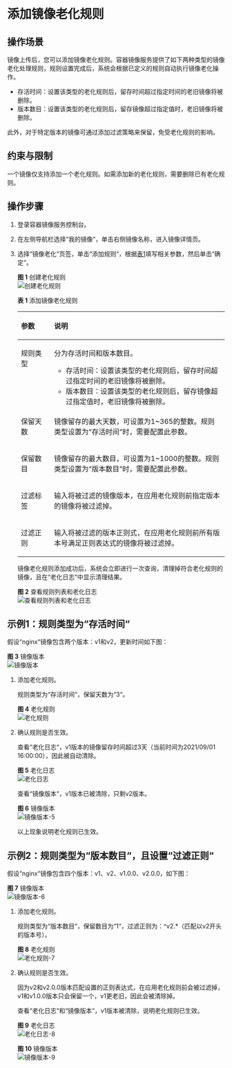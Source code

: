 # 添加镜像老化规则<a name="swr_01_0102"></a>

## 操作场景<a name="section381018133517"></a>

镜像上传后，您可以添加镜像老化规则。容器镜像服务提供了如下两种类型的镜像老化处理规则，规则设置完成后，系统会根据已定义的规则自动执行镜像老化操作。

-   存活时间：设置该类型的老化规则后，留存时间超过指定时间的老旧镜像将被删除。
-   版本数目：设置该类型的老化规则后，留存镜像超过指定值时，老旧镜像将被删除。

此外，对于特定版本的镜像可通过添加过滤策略来保留，免受老化规则的影响。

## 约束与限制<a name="section1037814489162"></a>

一个镜像仅支持添加一个老化规则。如需添加新的老化规则，需要删除已有老化规则。

## 操作步骤<a name="section1228035263210"></a>

1.  登录容器镜像服务控制台。
2.  在左侧导航栏选择“我的镜像“，单击右侧镜像名称，进入镜像详情页。
3.  选择“镜像老化“页签，单击“添加规则“，根据[表1](#table156232449577)填写相关参数，然后单击“确定“。

    **图 1**  创建老化规则<a name="fig51171753128"></a>  
    ![](figures/创建老化规则.png "创建老化规则")

    **表 1**  添加镜像老化规则

    <a name="table156232449577"></a>
    <table><thead align="left"><tr id="row362424415719"><th class="cellrowborder" valign="top" width="15.989999999999998%" id="mcps1.2.3.1.1"><p id="p5624164445718"><a name="p5624164445718"></a><a name="p5624164445718"></a>参数</p>
    </th>
    <th class="cellrowborder" valign="top" width="84.00999999999999%" id="mcps1.2.3.1.2"><p id="p86248445574"><a name="p86248445574"></a><a name="p86248445574"></a>说明</p>
    </th>
    </tr>
    </thead>
    <tbody><tr id="row126241344125712"><td class="cellrowborder" valign="top" width="15.989999999999998%" headers="mcps1.2.3.1.1 "><p id="p1462474475716"><a name="p1462474475716"></a><a name="p1462474475716"></a><span class="keyword" id="keyword942424410"><a name="keyword942424410"></a><a name="keyword942424410"></a>规则类型</span></p>
    </td>
    <td class="cellrowborder" valign="top" width="84.00999999999999%" headers="mcps1.2.3.1.2 "><p id="p89422057121910"><a name="p89422057121910"></a><a name="p89422057121910"></a>分为存活时间和版本数目。</p>
    <a name="ul179316617208"></a><a name="ul179316617208"></a><ul id="ul179316617208"><li>存活时间：设置该类型的老化规则后，留存时间超过指定时间的老旧镜像将被删除。</li><li>版本数目：设置该类型的老化规则后，留存镜像超过指定值时，老旧镜像将被删除。</li></ul>
    </td>
    </tr>
    <tr id="row1462434455710"><td class="cellrowborder" valign="top" width="15.989999999999998%" headers="mcps1.2.3.1.1 "><p id="p1362474485717"><a name="p1362474485717"></a><a name="p1362474485717"></a><span class="keyword" id="keyword0262946445"><a name="keyword0262946445"></a><a name="keyword0262946445"></a>保留天数</span></p>
    </td>
    <td class="cellrowborder" valign="top" width="84.00999999999999%" headers="mcps1.2.3.1.2 "><p id="p987113416590"><a name="p987113416590"></a><a name="p987113416590"></a>镜像留存的最大天数，可设置为1~365的整数。规则类型设置为<span class="uicontrol" id="uicontrol1180691310227"><a name="uicontrol1180691310227"></a><a name="uicontrol1180691310227"></a>“存活时间”</span>时，需要配置此参数。</p>
    </td>
    </tr>
    <tr id="row1362494415711"><td class="cellrowborder" valign="top" width="15.989999999999998%" headers="mcps1.2.3.1.1 "><p id="p16251445579"><a name="p16251445579"></a><a name="p16251445579"></a><span class="keyword" id="keyword87751557183312"><a name="keyword87751557183312"></a><a name="keyword87751557183312"></a>保留数目</span></p>
    </td>
    <td class="cellrowborder" valign="top" width="84.00999999999999%" headers="mcps1.2.3.1.2 "><p id="p1068015591009"><a name="p1068015591009"></a><a name="p1068015591009"></a>镜像留存的最大数目，可设置为1~1000的整数。规则类型设置为<span class="uicontrol" id="uicontrol42621917142215"><a name="uicontrol42621917142215"></a><a name="uicontrol42621917142215"></a>“版本数目”</span>时，需要配置此参数。</p>
    </td>
    </tr>
    <tr id="row1436518245915"><td class="cellrowborder" valign="top" width="15.989999999999998%" headers="mcps1.2.3.1.1 "><p id="p6366925591"><a name="p6366925591"></a><a name="p6366925591"></a><span class="keyword" id="keyword06419517415"><a name="keyword06419517415"></a><a name="keyword06419517415"></a>过滤标签</span></p>
    </td>
    <td class="cellrowborder" valign="top" width="84.00999999999999%" headers="mcps1.2.3.1.2 "><p id="p14366172185914"><a name="p14366172185914"></a><a name="p14366172185914"></a>输入将被过滤的镜像版本，在应用老化规则前指定版本的镜像将被过滤掉。</p>
    </td>
    </tr>
    <tr id="row2034315951713"><td class="cellrowborder" valign="top" width="15.989999999999998%" headers="mcps1.2.3.1.1 "><p id="p880219183417"><a name="p880219183417"></a><a name="p880219183417"></a><span class="keyword" id="keyword9446195616419"><a name="keyword9446195616419"></a><a name="keyword9446195616419"></a>过滤正则</span></p>
    </td>
    <td class="cellrowborder" valign="top" width="84.00999999999999%" headers="mcps1.2.3.1.2 "><p id="p20221155710"><a name="p20221155710"></a><a name="p20221155710"></a>输入将被过滤的版本正则式，在应用老化规则前所有版本号满足正则表达式的镜像将被过滤掉。</p>
    </td>
    </tr>
    </tbody>
    </table>

    镜像老化规则添加成功后，系统会立即进行一次查询，清理掉符合老化规则的镜像，且在“老化日志“中显示清理结果。

    **图 2**  查看规则列表和老化日志<a name="fig82316420410"></a>  
    ![](figures/查看规则列表和老化日志.png "查看规则列表和老化日志")


## 示例1：规则类型为“存活时间“<a name="section1097185152614"></a>

假设“nginx“镜像包含两个版本：v1和v2，更新时间如下图：

**图 3**  镜像版本<a name="fig5978650133115"></a>  
![](figures/镜像版本.png "镜像版本")

1.  添加老化规则。

    规则类型为“存活时间“，保留天数为“3“。

    **图 4**  老化规则<a name="fig1868155123311"></a>  
    ![](figures/老化规则.png "老化规则")

2.  确认规则是否生效。

    查看“老化日志“，v1版本的镜像留存时间超过3天（当前时间为2021/09/01 16:00:00），因此被自动清除。

    **图 5**  老化日志<a name="fig1062212326429"></a>  
    ![](figures/老化日志.png "老化日志")

    查看“镜像版本“，v1版本已被清除，只剩v2版本。

    **图 6**  镜像版本<a name="fig929432114441"></a>  
    ![](figures/镜像版本-5.png "镜像版本-5")

    以上现象说明老化规则已生效。


## 示例2：规则类型为“版本数目“，且设置“过滤正则“<a name="section650161914276"></a>

假设“nginx“镜像包含四个版本：v1、v2、v1.0.0、v2.0.0，如下图：

**图 7**  镜像版本<a name="fig58679338534"></a>  
![](figures/镜像版本-6.png "镜像版本-6")

1.  添加老化规则。

    规则类型为“版本数目“，保留数目为“1“，过滤正则为：^v2.\*（匹配以v2开头的版本号）。

    **图 8**  老化规则<a name="fig1918485415311"></a>  
    ![](figures/老化规则-7.png "老化规则-7")

2.  确认规则是否生效。

    因为v2和v2.0.0版本匹配设置的正则表达式，在应用老化规则前会被过滤掉，v1和v1.0.0版本只会保留一个，v1更老旧，因此会被清除掉。

    查看“老化日志“和“镜像版本“，v1版本被清除，说明老化规则已生效。

    **图 9**  老化日志<a name="fig1342514134917"></a>  
    ![](figures/老化日志-8.png "老化日志-8")

    **图 10**  镜像版本<a name="fig550011281662"></a>  
    ![](figures/镜像版本-9.png "镜像版本-9")


